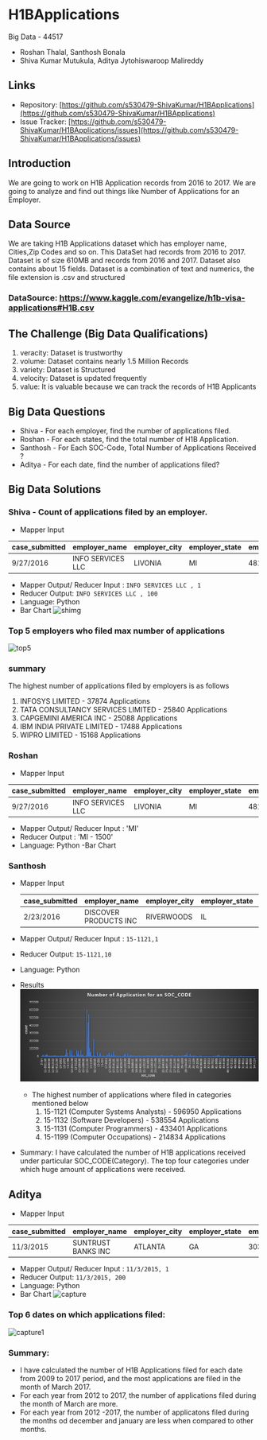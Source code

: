 # H1BApplications
Big Data - 44517
- Roshan Thalal, Santhosh Bonala
- Shiva Kumar Mutukula, Aditya Jytohiswaroop Malireddy

## Links
- Repository: [https://github.com/s530479-ShivaKumar/H1BApplications](https://github.com/s530479-ShivaKumar/H1BApplications)  
- Issue Tracker: [https://github.com/s530479-ShivaKumar/H1BApplications/issues](https://github.com/s530479-ShivaKumar/H1BApplications/issues)
## Introduction
We are going to work on H1B Application records from 2016 to 2017. We are going to analyze and find out things like Number of Applications for an Employer.   

## Data Source
We are taking H1B Applications dataset which has employer name, Cities,Zip Codes and so on. This DataSet had records from 2016 to 2017. Dataset is of size 610MB and records from 2016 and 2017. Dataset also contains about 15 fields. Dataset is a combination of text and numerics, the file extension is .csv and structured
### DataSource: https://www.kaggle.com/evangelize/h1b-visa-applications#H1B.csv
## The Challenge (Big Data Qualifications)
1. veracity:  Dataset is trustworthy
1. volume: Dataset contains nearly 1.5 Million Records
1. variety: Dataset is Structured
1. velocity: Dataset is updated frequently
1. value: It is valuable because we can track the records of H1B Applicants

## Big Data Questions
- Shiva - For each employer, find the number of applications filed.
- Roshan - For each states, find the total number of H1B Application.
- Santhosh - For Each SOC-Code, Total Number of Applications Received ?
- Aditya - For each date, find the number of applications filed?

## Big Data Solutions
### Shiva - Count of applications filed by an employer.
- Mapper Input

| case_submitted | employer_name     | employer_city | employer_state | employer_postal_code | total_workers | decision_date | soc_code | case_status | wage_rate_of_pay_from | full_time_position | wage_unit_of_pay | prevailing_wage | pw_unit_of_pay | year |
|----------------|-------------------|---------------|----------------|----------------------|---------------|---------------|----------|-------------|-----------------------|--------------------|------------------|-----------------|----------------|------|
| 9/27/2016      | INFO SERVICES LLC | LIVONIA       | MI             | 48152                | 1             | 9/30/2016     | 15-1199  | WITHDRAWN   | 102000                | Y                  | Year             | 90376           | Year           | 2017 |

- Mapper Output/ Reducer Input : `INFO SERVICES LLC , 1`
- Reducer Output: `INFO SERVICES LLC , 100`     
- Language: Python
- Bar Chart
![shimg](https://user-images.githubusercontent.com/31738370/49255125-ad4ceb00-f3f0-11e8-9b2d-9de336900fdd.PNG)
### Top 5 employers who filed max number of applications	 
![top5](https://user-images.githubusercontent.com/31738370/49255203-e71df180-f3f0-11e8-8a44-f61e8b3a5a54.PNG)

### summary
The highest number of applications filed by employers is as follows
1. INFOSYS LIMITED - 37874 Applications
2. TATA CONSULTANCY SERVICES LIMITED - 25840 Applications
3. CAPGEMINI AMERICA INC - 25088 Applications
4. IBM INDIA PRIVATE LIMITED - 17488 Applications
5. WIPRO LIMITED - 15168 Applications



### Roshan

- Mapper Input 


| case_submitted | employer_name     | employer_city | employer_state | employer_postal_code | total_workers | decision_date | soc_code | case_status | wage_rate_of_pay_from | full_time_position | wage_unit_of_pay | prevailing_wage | pw_unit_of_pay | year |
|----------------|-------------------|---------------|----------------|----------------------|---------------|---------------|----------|-------------|-----------------------|--------------------|------------------|-----------------|----------------|------|
| 9/27/2016      | INFO SERVICES LLC | LIVONIA       | MI             | 48152                | 1             | 9/30/2016     | 15-1199  | WITHDRAWN   | 102000                | Y                  | Year             | 90376           | Year           | 2017 |
- Mapper Output/ Reducer Input : 'MI'
- Reducer Output : 'MI - 1500'
- Language: Python
-Bar Chart


### Santhosh
- Mapper Input 

    | case_submitted | employer_name         | employer_city | employer_state | employer_postal_code | total_workers | decision_date | soc_code | case_status         | wage_rate_of_pay_from | full_time_position | wage_unit_of_pay | prevailing_wage | pw_unit_of_pay | year |
    |----------------|-----------------------|---------------|----------------|----------------------|---------------|---------------|----------|---------------------|-----------------------|--------------------|------------------|-----------------|----------------|------|
    | 2/23/2016      | DISCOVER PRODUCTS INC | RIVERWOODS    | IL             | 60015                | 1             | 9/30/2016     | 15-1121  | CERTIFIED-WITHDRAWN | 65811                 | Y                  | Year             | 59197           | Year           | 2017 |
- Mapper Output/ Reducer Input : `15-1121,1`
- Reducer Output: `15-1121,10`
- Language: Python
- Results
![soc_code count](https://raw.githubusercontent.com/s530479-ShivaKumar/H1BApplications/master/SanthoshBonala/images/output.PNG)
    - The highest number of applications where filed in categories mentioned below
        1. 15-1121 (Computer Systems Analysts) - 596950 Applications
        2. 15-1132 (Software Developers) - 538554 Applications
        3. 15-1131 (Computer Programmers) - 433401 Applications
        4. 15-1199 (Computer Occupations) - 214834 Applications
- Summary:
    I have calculated the number of H1B applications received under particular SOC_CODE(Category). The top four categories under which huge amount of applications were received.
    
## Aditya

- Mapper Input 

| case_submitted | employer_name     | employer_city | employer_state | employer_postal_code | total_workers | decision_date | soc_code | case_status | wage_rate_of_pay_from | full_time_position | wage_unit_of_pay | prevailing_wage | pw_unit_of_pay | year |
|----------------|-------------------|---------------|----------------|----------------------|---------------|---------------|----------|-------------|-----------------------|--------------------|------------------|-----------------|----------------|------|
| 11/3/2015      | SUNTRUST BANKS INC | ATLANTA       | GA             | 30308                | 1             | 10/1/2016     | 13-2099  | 	CERTIFIED-WITHDRAWN   | 71750.0                | Y                  | Year             | 59405.0           | Year           | 2017 |

- Mapper Output/ Reducer Input : `11/3/2015, 1`
- Reducer Output: `11/3/2015, 200`     
- Language: Python
- Bar Chart
![capture](https://user-images.githubusercontent.com/31738366/49253307-f484ad00-f3eb-11e8-8e8e-cd6602770412.PNG)
### Top 6 dates on which applications filed:
![capture1](https://user-images.githubusercontent.com/31738366/49256693-7e854380-f3f5-11e8-8125-82a814b0a360.PNG)

### Summary:
- I have calculated the number of H1B Applications filed for each date from 2009 to 2017 period, and the most applications are filed in the month of March 2017. 
- For each year from 2012 to 2017, the number of applications filed during the month of March are more.
- For each year from 2012 -2017, the number of applicatons filed during the months od december and january are less when compared to other months.




